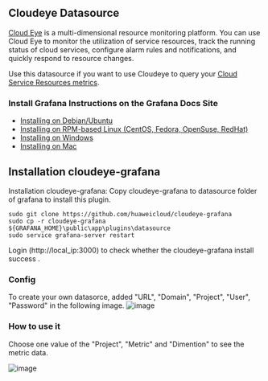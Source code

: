## Cloudeye Datasource

[Cloud Eye](https://www.huaweicloud.com/en-us/product/ces.html) is a multi-dimensional resource monitoring platform. You can use Cloud Eye to monitor the utilization of service resources, track the running status of cloud services, configure alarm rules and notifications, and quickly respond to resource changes.

Use this datasource if you want to use Cloudeye to query your [Cloud Service Resources metrics](https://support.huaweicloud.com/en-us/api-ces/en-us_topic_0171212568.html).

### Install Grafana Instructions on the Grafana Docs Site

- [Installing on Debian/Ubuntu](http://docs.grafana.org/installation/debian/)
- [Installing on RPM-based Linux (CentOS, Fedora, OpenSuse, RedHat)](http://docs.grafana.org/installation/rpm/)
- [Installing on Windows](http://docs.grafana.org/installation/windows/)
- [Installing on Mac](http://docs.grafana.org/installation/mac/)

## Installation cloudeye-grafana

Installation cloudeye-grafana:
Copy cloudeye-grafana to datasource folder of grafana to install this plugin.
```
sudo git clone https://github.com/huaweicloud/cloudeye-grafana
sudo cp -r cloudeye-grafana  ${GRAFANA_HOME}\public\app\plugins\datasource
sudo service grafana-server restart
```
Login (http://local_ip:3000) to check whether the cloudeye-grafana install success .

### Config

To create your own datasorce, added "URL", "Domain", "Project", "User", "Password" in the following image.
![image](https://github.com/huaweicloud/cloudeye-grafana/blob/master/config.png)


### How to use it
Choose one value of the "Project", "Metric" and "Dimention" to see the metric data.

![image](https://github.com/huaweicloud/cloudeye-grafana/blob/master/dashboard.png)

